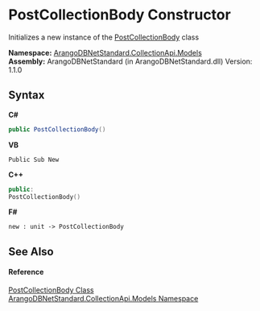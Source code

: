 # PostCollectionBody Constructor 
 

Initializes a new instance of the <a href="dd01270d-520a-693d-96e1-5bb9ef28eb24">PostCollectionBody</a> class

**Namespace:**&nbsp;<a href="eddef630-2e74-9b99-ee5b-91305adea48b">ArangoDBNetStandard.CollectionApi.Models</a><br />**Assembly:**&nbsp;ArangoDBNetStandard (in ArangoDBNetStandard.dll) Version: 1.1.0

## Syntax

**C#**<br />
``` C#
public PostCollectionBody()
```

**VB**<br />
``` VB
Public Sub New
```

**C++**<br />
``` C++
public:
PostCollectionBody()
```

**F#**<br />
``` F#
new : unit -> PostCollectionBody
```


## See Also


#### Reference
<a href="dd01270d-520a-693d-96e1-5bb9ef28eb24">PostCollectionBody Class</a><br /><a href="eddef630-2e74-9b99-ee5b-91305adea48b">ArangoDBNetStandard.CollectionApi.Models Namespace</a><br />